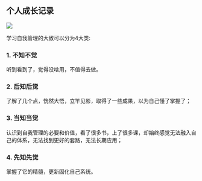 ## 个人成长记录

![](http://p4hi9syd4.bkt.clouddn.com/2018-03-13-180313PSM.JPG)


学习自我管理的大致可以分为4大类:

### 1. 不知不觉

听到看到了，觉得没啥用，不值得去做。

### 2. 后知后觉

了解了几个点，恍然大悟，立竿见影，取得了一些成果，以为自己懂了掌握了；

### 3. 当知当觉

认识到自我管理的必要和价值，看了很多书，上了很多课，却始终感觉无法融入自己的体系，无法找到更好的套路，无法长期应用；

### 4. 先知先觉

掌握了它的精髓，更新固化自己系统。







